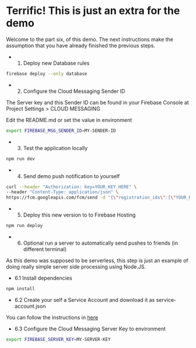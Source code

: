 # Terrific! This is just an extra for the demo

Welcome to the part six, of this demo.
The next instructions make the assumption that you have already finished the
previous steps.

* 1. Deploy new Database rules

```sh
firebase deploy --only database
```

* 2. Configure the Cloud Messaging Sender ID

The Server key and this Sender ID can be found in your Firebase Console at
Project Settings > CLOUD MESSAGING

Edit the README.md or set the value in environment

```sh
export FIREBASE_MSG_SENDER_ID=MY-SENDER-ID
```

* 3. Test the application locally

```sh
npm run dev
```

* 4. Send demo push notification to yourself

```sh
curl --header "Authorization: key=YOUR_KEY_HERE" \
--header "Content-Type: application/json" \
https://fcm.googleapis.com/fcm/send -d "{\"registration_ids\":[\"YOUR_REGISTRATION_TOKEN_HERE\"]}"
```

* 5. Deploy this new version to to Firebase Hosting

```sh
npm run deploy
```

* 6. Optional run a server to automatically send pushes to friends (in different terminal)

As this demo was supposed to be serverless, this step is just an example of doing really simple server side processing
using Node.JS.

* 6.1 Install dependencies

```sh
npm install
```

* 6.2 Create your self a Service Account and download it as service-account.json

You can follow the instructions in [here](https://firebase.google.com/docs/server/setup)

* 6.3 Configure the Cloud Messaging Server Key to environment

```sh
export FIREBASE_SERVER_KEY=MY-SERVER-KEY
```
